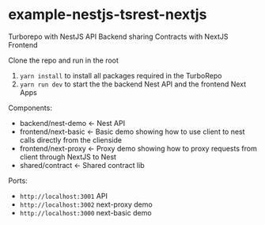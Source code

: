 # example-nestjs-tsrest-nextjs
Turborepo with NestJS API Backend sharing Contracts with NextJS Frontend

Clone the repo and run in the root
1) `yarn install` to install all packages required in the TurboRepo
2) `yarn run dev` to start the the backend Nest API and the frontend Next Apps

Components:
- backend/nest-demo <- Nest API
- frontend/next-basic <- Basic demo showing how to use client to nest calls directly from the clienside
- frontend/next-proxy <- Proxy demo showing how to proxy requests from client through NextJS to Nest
- shared/contract <- Shared contract lib

Ports:
- `http://localhost:3001` API
- `http://localhost:3002` next-proxy demo
- `http://localhost:3000` next-basic demo

